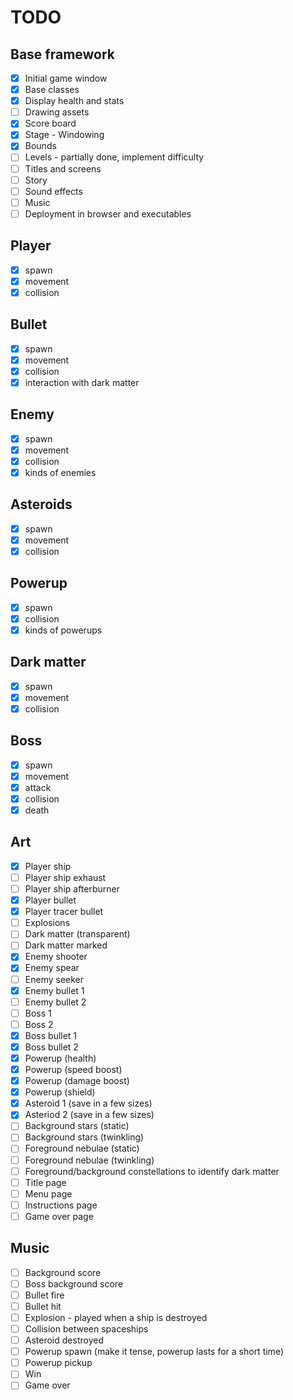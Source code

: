 # TODO
## Base framework
- [x] Initial game window
- [x] Base classes
- [x] Display health and stats
- [ ] Drawing assets
- [x] Score board
- [x] Stage - Windowing
- [x] Bounds
- [ ] Levels - partially done, implement difficulty
- [ ] Titles and screens
- [ ] Story
- [ ] Sound effects
- [ ] Music
- [ ] Deployment in browser and executables

## Player 
- [x] spawn
- [x] movement
- [x] collision

## Bullet
- [x] spawn
- [x] movement
- [x] collision
- [x] interaction with dark matter

## Enemy
- [x] spawn
- [x] movement
- [x] collision
- [x] kinds of enemies

## Asteroids
- [x] spawn
- [x] movement
- [x] collision

## Powerup
- [x] spawn
- [x] collision
- [x] kinds of powerups
 
## Dark matter
- [x] spawn
- [x] movement
- [x] collision

## Boss
- [x] spawn
- [x] movement
- [x] attack
- [x] collision
- [x] death

## Art
- [x] Player ship
- [ ] Player ship exhaust
- [ ] Player ship afterburner
- [x] Player bullet
- [x] Player tracer bullet
- [ ] Explosions
- [ ] Dark matter (transparent)
- [ ] Dark matter marked
- [x] Enemy shooter
- [x] Enemy spear
- [ ] Enemy seeker
- [x] Enemy bullet 1
- [ ] Enemy bullet 2
- [ ] Boss 1
- [ ] Boss 2
- [x] Boss bullet 1
- [x] Boss bullet 2
- [x] Powerup (health)
- [x] Powerup (speed boost)
- [x] Powerup (damage boost)
- [x] Powerup (shield)
- [x] Asteroid 1 (save in a few sizes)
- [x] Asteriod 2 (save in a few sizes)
- [ ] Background stars (static)
- [ ] Background stars (twinkling)
- [ ] Foreground nebulae (static)
- [ ] Foreground nebulae (twinkling)
- [ ] Foreground/background constellations to identify dark matter
- [ ] Title page
- [ ] Menu page
- [ ] Instructions page
- [ ] Game over page

## Music
- [ ] Background score
- [ ] Boss background score
- [ ] Bullet fire
- [ ] Bullet hit
- [ ] Explosion - played when a ship is destroyed
- [ ] Collision between spaceships
- [ ] Asteroid destroyed
- [ ] Powerup spawn (make it tense, powerup lasts for a short time)
- [ ] Powerup pickup
- [ ] Win
- [ ] Game over
